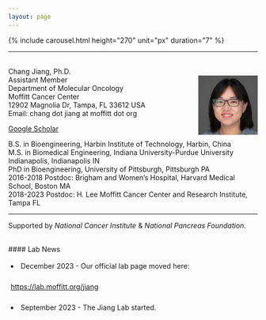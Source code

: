 ```yaml
---
layout: page
---
```


{% include carousel.html height="270" unit="px" duration="7" %}
<br>

---

<!-- {% include JB/setup %} -->

<br>
Chang Jiang, Ph.D. <br>
<img style="float: right;width:120px;height:120px;" 
src="/assets/themes/twitter/bootstrap/img/cj_s.jpg"> 
Assistant Member<br>
Department of Molecular Oncology <br>
Moffitt Cancer Center <br>
12902 Magnolia Dr, Tampa, FL 33612 USA <br>
Email: chang dot jiang at moffitt dot org

[Google
Scholar](https://scholar.google.com/citations?user=yV9xcBwAAAAJ&hl=en)


B.S. in Bioengineering, Harbin Institute of Technology, Harbin, China <br>
M.S. in Biomedical Engineering, Indiana University-Purdue University
Indianapolis, Indianapolis IN <br>
PhD in Bioengineering, University of Pittsburgh, Pittsburgh PA <br>
2016-2018    Postdoc:  Brigham and Women’s Hospital, Harvard Medical
School, Boston MA <br>
2018-2023 Postdoc: H. Lee Moffitt Cancer Center and Research Institute, Tampa FL

---
Supported by *National Cancer Institute* & *National Pancreas Foundation*.

<br>
#### Lab News

<div
style="height:240px;line-height:3em;overflow:scroll;padding:5px;"> 

<li>December 2023 - Our official lab page moved here:
<a href="https://lab.moffitt.org/jiang/">https://lab.moffitt.org/jiang</a></li>

<li>September 2023 - The Jiang Lab started.</li>


</div>

<br>

